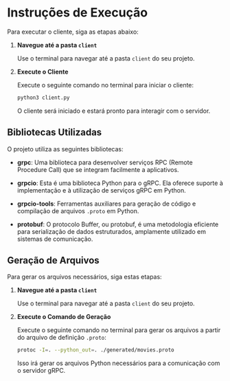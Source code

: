 # Instruções de Execução

Para executar o cliente, siga as etapas abaixo:

1. **Navegue até a pasta `client`**

   Use o terminal para navegar até a pasta `client` do seu projeto.

2. **Execute o Cliente**

   Execute o seguinte comando no terminal para iniciar o cliente:

   ```bash
   python3 client.py
   ```

   O cliente será iniciado e estará pronto para interagir com o servidor.

## Bibliotecas Utilizadas

O projeto utiliza as seguintes bibliotecas:

- **grpc**: Uma biblioteca para desenvolver serviços RPC (Remote Procedure Call) que se integram facilmente a aplicativos.
- **grpcio**: Esta é uma biblioteca Python para o gRPC. Ela oferece suporte à implementação e à utilização de serviços gRPC em Python.

- **grpcio-tools**: Ferramentas auxiliares para geração de código e compilação de arquivos `.proto` em Python.

- **protobuf**: O protocolo Buffer, ou protobuf, é uma metodologia eficiente para serialização de dados estruturados, amplamente utilizado em sistemas de comunicação.

## Geração de Arquivos

Para gerar os arquivos necessários, siga estas etapas:

1. **Navegue até a pasta `client`**

   Use o terminal para navegar até a pasta `client` do seu projeto.

2. **Execute o Comando de Geração**

   Execute o seguinte comando no terminal para gerar os arquivos a partir do arquivo de definição `.proto`:

   ```bash
   protoc -I=. --python_out=. ./generated/movies.proto
   ```

   Isso irá gerar os arquivos Python necessários para a comunicação com o servidor gRPC.

